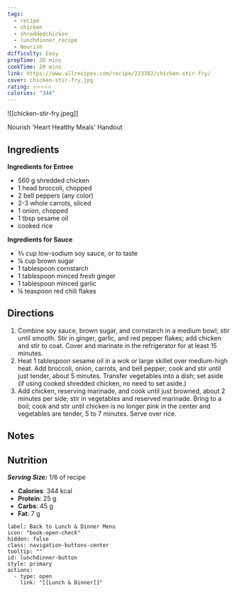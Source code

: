 ```yaml
---
tags:
  - recipe
  - chicken
  - shreddedchicken
  - lunchdinner_recipe
  - Nourish
difficulty: Easy
prepTime: 20 mins
cookTime: 20 mins
link: https://www.allrecipes.com/recipe/223382/chicken-stir-fry/
cover: chicken-stir-fry.jpg
rating: ⭐️⭐️⭐️⭐️⭐️
calories: "344"
---
```


![[chicken-stir-fry.jpeg]]

Nourish 'Heart Healthy Meals' Handout

## Ingredients
**Ingredients for Entree**
- 560 g shredded chicken
- 1 head broccoli, chopped
- 2 bell peppers (any color)
- 2-3 whole carrots, sliced
- 1 onion, chopped
- 1 tbsp sesame oil
- cooked rice

**Ingredients for Sauce**
- ⅔ cup low-sodium soy sauce, or to taste
- ¼ cup brown sugar
- 1 tablespoon cornstarch
- 1 tablespoon minced fresh ginger
- 1 tablespoon minced garlic
- ¼ teaspoon red chili flakes


## Directions
1. Combine soy sauce, brown sugar, and cornstarch in a medium bowl; stir until smooth. Stir in ginger, garlic, and red pepper flakes; add chicken and stir to coat. Cover and marinate in the refrigerator for at least 15 minutes.
2. Heat 1 tablespoon sesame oil in a wok or large skillet over medium-high heat. Add broccoli, onion, carrots, and bell pepper; cook and stir until just tender, about 5 minutes. Transfer vegetables into a dish; set aside (if using cooked shredded chicken, no need to set aside.)
3. Add chicken, reserving marinade, and cook until just browned, about 2 minutes per side; stir in vegetables and reserved marinade. Bring to a boil; cook and stir until chicken is no longer pink in the center and vegetables are tender, 5 to 7 minutes. Serve over rice.

## Notes


## Nutrition
***Serving Size:*** 1/6 of recipe
- **Calories**: 344 kcal
- **Protein**: 25 g
- **Carbs**: 45 g
- **Fat**: 7 g


```meta-bind-button
label: Back to Lunch & Dinner Menu
icon: "book-open-check"
hidden: false
class: navigation-buttons-center
tooltip: ""
id: lunchdinner-button
style: primary
actions:
  - type: open
    link: "[[Lunch & Dinner]]"

```
 
